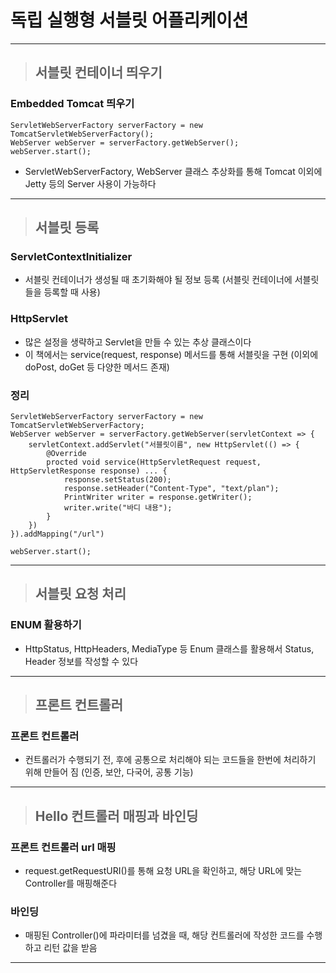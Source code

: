 
# 독립 실행형 서블릿 어플리케이션

----------------------------------------------------------------------------------------------------------------------------------

> ## 서블릿 컨테이너 띄우기

### Embedded Tomcat 띄우기
    ServletWebServerFactory serverFactory = new TomcatServletWebServerFactory();
    WebServer webServer = serverFactory.getWebServer();
    webServer.start();
- ServletWebServerFactory, WebServer 클래스 추상화를 통해 Tomcat 이외에 Jetty 등의 Server 사용이 가능하다

----------------------------------------------------------------------------------------------------------------------------------

> ## 서블릿 등록

### ServletContextInitializer
- 서블릿 컨테이너가 생성될 때 초기화해야 될 정보 등록 (서블릿 컨테이너에 서블릿들을 등록할 때 사용)


### HttpServlet
- 많은 설정을 생략하고 Servlet을 만들 수 있는 추상 클래스이다
- 이 책에서는 service(request, response) 메서드를 통해 서블릿을 구현 (이외에 doPost, doGet 등 다양한 메서드 존재)


### 정리
    ServletWebServerFactory serverFactory = new TomcatServletWebServerFactory;
    WebServer webServer = serverFactory.getWebServer(servletContext => {
        servletContext.addServlet("서블릿이름", new HttpServlet(() => {
            @Override
            procted void service(HttpServletRequest request, HttpServletResponse response) ... {
                response.setStatus(200);
                response.setHeader("Content-Type", "text/plan");
                PrintWriter writer = response.getWriter();
                writer.write("바디 내용");
            }
        })
    }).addMapping("/url")

    webServer.start();

----------------------------------------------------------------------------------------------------------------------------------

> ## 서블릿 요청 처리

### ENUM 활용하기 
- HttpStatus, HttpHeaders, MediaType 등 Enum 클래스를 활용해서 Status, Header 정보를 작성할 수 있다

----------------------------------------------------------------------------------------------------------------------------------

> ## 프론트 컨트롤러

### 프론트 컨트롤러
- 컨트롤러가 수행되기 전, 후에 공통으로 처리해야 되는 코드들을 한번에 처리하기 위해 만들어 짐 (인증, 보안, 다국어, 공통 기능)

----------------------------------------------------------------------------------------------------------------------------------

> ## Hello 컨트롤러 매핑과 바인딩

### 프론트 컨트롤러 url 매핑
- request.getRequestURI()를 통해 요청 URL을 확인하고, 해당 URL에 맞는 Controller를 매핑해준다


### 바인딩
- 매핑된 Controller()에 파라미터를 넘겼을 때, 해당 컨트롤러에 작성한 코드를 수행하고 리턴 값을 받음

----------------------------------------------------------------------------------------------------------------------------------


























